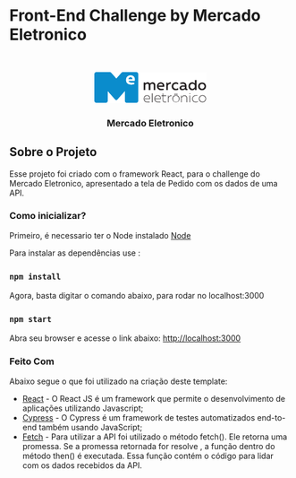 # Front-End Challenge by Mercado Eletronico

<!-- ME LOGO -->
<br />
<p align="center">
  <a href="https://blog.me.com.br/?utm_source=adwords&utm_medium=ppc&utm_campaign=%5BINSTITUCIONAL%5D%20SEARCH%20%7C%20FIXA&utm_term=mercado%20eletronico&hsa_acc=7066469600&hsa_cam=2047043518&hsa_grp=76035078407&hsa_ad=432750171038&hsa_src=g&hsa_tgt=kwd-332391521930&hsa_kw=mercado%20eletronico&hsa_mt=p&hsa_net=adwords&hsa_ver=3&gclid=Cj0KCQjw5auGBhDEARIsAFyNm9G1eZHF_EcUzFj-6z6yFCPbsV6W1GZHTOR_yluJzeT1SY4mFLLyoBcaAoyaEALw_wcB">
    <img src="me.svg" width="200" alt="ME">
  </a>

  <h3 align="center">Mercado Eletronico</h3>
</p>

## Sobre o Projeto

Esse projeto foi criado com o framework React, para o challenge do Mercado
Eletronico, apresentado a tela de Pedido com os dados de uma API.


### Como inicializar?

Primeiro, é necessario ter o Node instalado [Node](https://nodejs.org/en/)


Para instalar as dependências use :
### `npm install`

Agora, basta digitar o comando abaixo, para rodar no localhost:3000
### `npm start`

Abra seu browser e acesse o link abaixo:
[http://localhost:3000](http://localhost:3000)

### Feito Com

Abaixo segue o que foi utilizado na criação deste template:

- [React](https://pt-br.reactjs.org/) - O React JS é um framework que permite o desenvolvimento de aplicações  utilizando Javascript;
- [Cypress](https://www.cypress.io/) - O Cypress é um framework de testes automatizados end-to-end também usando JavaScript;
- [Fetch](https://developer.mozilla.org/pt-BR/docs/Web/API/Fetch_API/Using_Fetch) - Para utilizar a API foi utilizado o método fetch(). Ele retorna uma promessa. Se a promessa retornada for resolve , a função dentro do método then() é executada. Essa função contém o código para lidar com os dados recebidos da API.